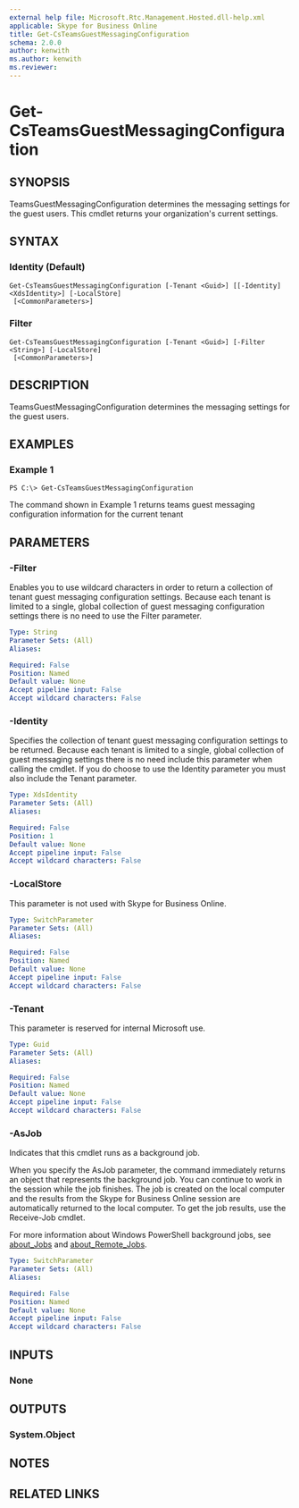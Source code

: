 ```yaml
---
external help file: Microsoft.Rtc.Management.Hosted.dll-help.xml 
applicable: Skype for Business Online
title: Get-CsTeamsGuestMessagingConfiguration
schema: 2.0.0
author: kenwith
ms.author: kenwith
ms.reviewer:
---
```


# Get-CsTeamsGuestMessagingConfiguration

## SYNOPSIS
TeamsGuestMessagingConfiguration determines the messaging settings for the guest users.  This cmdlet returns your organization's current settings.

## SYNTAX

### Identity (Default)
```
Get-CsTeamsGuestMessagingConfiguration [-Tenant <Guid>] [[-Identity] <XdsIdentity>] [-LocalStore]
 [<CommonParameters>]
```

### Filter
```
Get-CsTeamsGuestMessagingConfiguration [-Tenant <Guid>] [-Filter <String>] [-LocalStore]
 [<CommonParameters>]
```

## DESCRIPTION
TeamsGuestMessagingConfiguration determines the messaging settings for the guest users.

## EXAMPLES

### Example 1
```
PS C:\> Get-CsTeamsGuestMessagingConfiguration
```

The command shown in Example 1 returns teams guest messaging configuration information for the current tenant

## PARAMETERS

### -Filter
Enables you to use wildcard characters in order to return a collection of tenant guest messaging configuration settings.
Because each tenant is limited to a single, global collection of guest messaging configuration settings there is no need to use the Filter parameter.

```yaml
Type: String
Parameter Sets: (All)
Aliases:

Required: False
Position: Named
Default value: None
Accept pipeline input: False
Accept wildcard characters: False
```

### -Identity
Specifies the collection of tenant guest messaging configuration settings to be returned.
Because each tenant is limited to a single, global collection of guest messaging settings there is no need include this parameter when calling the cmdlet.
If you do choose to use the Identity parameter you must also include the Tenant parameter.

```yaml
Type: XdsIdentity
Parameter Sets: (All)
Aliases:

Required: False
Position: 1
Default value: None
Accept pipeline input: False
Accept wildcard characters: False
```

### -LocalStore
This parameter is not used with Skype for Business Online.

```yaml
Type: SwitchParameter
Parameter Sets: (All)
Aliases:

Required: False
Position: Named
Default value: None
Accept pipeline input: False
Accept wildcard characters: False
```

### -Tenant
This parameter is reserved for internal Microsoft use.

```yaml
Type: Guid
Parameter Sets: (All)
Aliases:

Required: False
Position: Named
Default value: None
Accept pipeline input: False
Accept wildcard characters: False
```

### -AsJob
Indicates that this cmdlet runs as a background job.

When you specify the AsJob parameter, the command immediately returns an object that represents the background job. You can continue to work in the session while the job finishes. The job is created on the local computer and the results from the Skype for Business Online session are automatically returned to the local computer. To get the job results, use the Receive-Job cmdlet.

For more information about Windows PowerShell background jobs, see [about_Jobs](https://docs.microsoft.com/en-us/powershell/module/microsoft.powershell.core/about/about_jobs?view=powershell-6) and [about_Remote_Jobs](https://docs.microsoft.com/en-us/powershell/module/microsoft.powershell.core/about/about_remote_jobs?view=powershell-6).

```yaml
Type: SwitchParameter
Parameter Sets: (All)
Aliases:

Required: False
Position: Named
Default value: None
Accept pipeline input: False
Accept wildcard characters: False
```

## INPUTS

### None


## OUTPUTS

### System.Object

## NOTES

## RELATED LINKS

